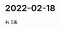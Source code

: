 # 2022-02-18
  共 0条

  <!-- BEGIN -->
  <!-- 最后更新时间Fri Feb 18 2022 14:03:54 GMT+0000 (Coordinated Universal Time) -->
  
  <!-- END -->
  
  